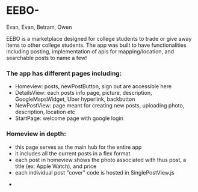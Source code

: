 # EEBO-
Evan, Evan, Betram, Owen

EEBO is a marketplace designed for college students to trade or give away items to other college students. 
The app was built to have functionalities including posting, implementation of apis for mapping/location, and searchable posts to name a few!

### The app has different pages including:

  * Homeview: posts, newPostButton, sign out are accessible here
  * DetailsView: each posts info page, picture, description, GoogleMapsWidget, Uber hyperlink, backbutton
  * NewPostView: page meant for creating new posts, uploading photo, description, location etc
  * StartPage: welcome page with google login
  
### Homeview in depth:
  * this page serves as the main hub for the entire app
  * it includes all the current posts in a flex format
  * each post in homeview shows the photo associated with thus post, a title (ex: Apple Watch), and price
  * each individual post "cover" code is hosted in SinglePostView.js
  -
